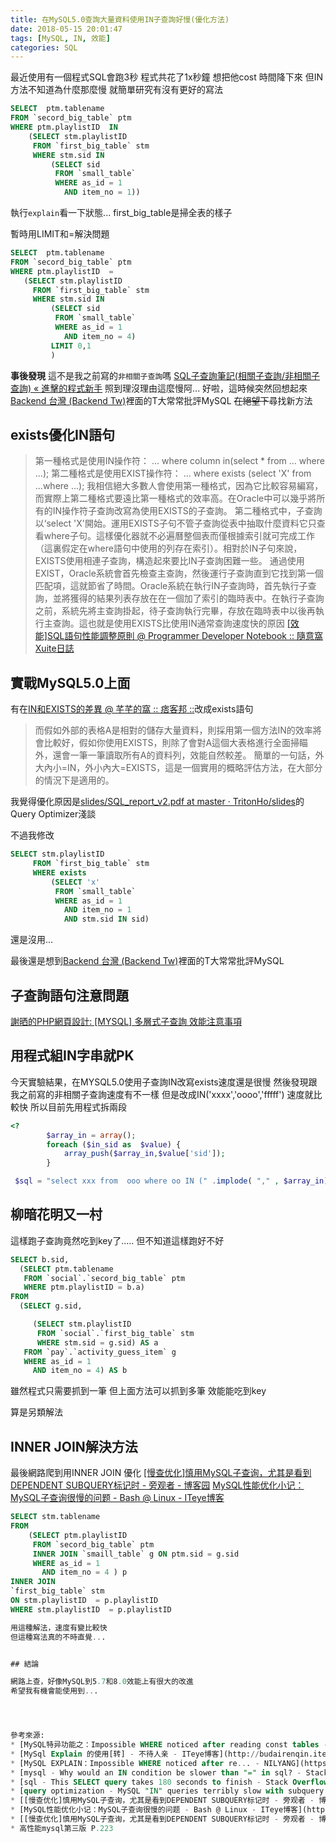 ```yaml
---
title: 在MySQL5.0查詢大量資料使用IN子查詢好慢(優化方法)
date: 2018-05-15 20:01:47
tags: [MySQL, IN, 效能]
categories: SQL
---
```


最近使用有一個程式SQL會跑3秒
程式共花了1x秒鐘
想把他cost 時間降下來
但IN方法不知道為什麼那麼慢
就簡單研究有沒有更好的寫法

<!--more-->

```sql
SELECT  ptm.tablename
FROM `secord_big_table` ptm
WHERE ptm.playlistID  IN
    (SELECT stm.playlistID
     FROM `first_big_table` stm 
     WHERE stm.sid IN
         (SELECT sid
          FROM `small_table`
          WHERE as_id = 1
            AND item_no = 1))
```

執行`explain`看一下狀態...
first_big_table是掃全表的樣子

暫時用LIMIT和=解決問題
```sql
SELECT  ptm.tablename
FROM `secord_big_table` ptm
WHERE ptm.playlistID  =
   (SELECT stm.playlistID
     FROM `first_big_table` stm 
     WHERE stm.sid IN
         (SELECT sid
          FROM `small_table`
          WHERE as_id = 1
            AND item_no = 4)
         LIMIT 0,1
         )
```

**事後發現**
這不是我之前寫的`非相關子查詢`嗎
[SQL子查詢筆記(相關子查詢/非相關子查詢) « 進擊的程式新手](http://malagege.logdown.com/posts/4690995-sql-subquery-notes)
照到理沒理由這麼慢阿...
好啦，這時候突然回想起來[Backend 台灣 (Backend Tw)](https://www.facebook.com/groups/616369245163622)裡面的T大常常批評MySQL
~~在絕望下~~尋找新方法


## exists優化IN語句

> 第一種格式是使用IN操作符：
... where column in(select * from ... where ...);
第二種格式是使用EXIST操作符：
... where exists (select 'X' from ...where ...);
我相信絕大多數人會使用第一種格式，因為它比較容易編寫，而實際上第二種格式要遠比第一種格式的效率高。在Oracle中可以幾乎將所有的IN操作符子查詢改寫為使用EXISTS的子查詢。
第二種格式中，子查詢以‘select 'X'開始。運用EXISTS子句不管子查詢從表中抽取什麼資料它只查看where子句。這樣優化器就不必遍曆整個表而僅根據索引就可完成工作（這裏假定在where語句中使用的列存在索引）。相對於IN子句來說，EXISTS使用相連子查詢，構造起來要比IN子查詢困難一些。
通過使用EXIST，Oracle系統會首先檢查主查詢，然後運行子查詢直到它找到第一個匹配項，這就節省了時間。Oracle系統在執行IN子查詢時，首先執行子查詢，並將獲得的結果列表存放在在一個加了索引的臨時表中。在執行子查詢之前，系統先將主查詢掛起，待子查詢執行完畢，存放在臨時表中以後再執行主查詢。這也就是使用EXISTS比使用IN通常查詢速度快的原因
[[效能]SQL語句性能調整原則 @ Programmer Developer Notebook :: 隨意窩 Xuite日誌](http://blog.xuite.net/javax/programmer/3505144-%5B%E6%95%88%E8%83%BD%5DSQL%E8%AA%9E%E5%8F%A5%E6%80%A7%E8%83%BD%E8%AA%BF%E6%95%B4%E5%8E%9F%E5%89%87+)

## 實戰MySQL5.0上面
有在[IN和EXISTS的差異 @ 芊芊的窩 :: 痞客邦 ::](http://eeluck.pixnet.net/blog/post/27559378-in%E5%92%8Cexists%E7%9A%84%E5%B7%AE%E7%95%B0)改成exists語句
>而假如外部的表格A是相對的儲存大量資料，則採用第一個方法IN的效率將會比較好，假如你使用EXISTS，則除了會對A這個大表格進行全面掃瞄外，還會一筆一筆讀取所有A的資料列，效能自然較差。
簡單的一句話，外大內小=IN，外小內大=EXISTS，這是一個實用的概略評估方法，在大部分的情況下是適用的。

我覺得優化原因是[slides/SQL_report_v2.pdf at master · TritonHo/slides](https://github.com/TritonHo/slides/blob/master/Taipei%202017-10%20talk/SQL_report_v2.pdf)的Query Optimizer淺談

不過我修改
```sql
SELECT stm.playlistID
     FROM `first_big_table` stm 
     WHERE exists
         (SELECT 'x'
          FROM `small_table`
          WHERE as_id = 1
            AND item_no = 1
            AND stm.sid IN sid)
```
還是沒用...

最後還是想到[Backend 台灣 (Backend Tw)](https://www.facebook.com/groups/616369245163622)裡面的T大常常批評MySQL


## 子查詢語句注意問題 

 [謝晒的PHP網頁設計: [MYSQL] 多層式子查詢 效能注意事項](http://seanphpbook.blogspot.tw/2015/08/mysql.html)





## 用程式組IN字串就PK

今天實驗結果，在MYSQL5.0使用子查詢IN改寫exists速度還是很慢
然後發現跟我之前寫的非相關子查詢速度有不一樣
但是改成IN('xxxx','oooo','fffff')
速度就比較快
所以目前先用程式拆兩段

```php
<?
        $array_in = array();
        foreach ($in_sid as  $value) {
            array_push($array_in,$value['sid']);
        }

 $sql = "select xxx from  ooo where oo IN (" .implode( "," , $array_in).")";
```

## 柳暗花明又一村

這樣跑子查詢竟然吃到key了.....
但不知道這樣跑好不好

```sql
SELECT b.sid,
  (SELECT ptm.tablename
   FROM `social`.`secord_big_table` ptm
   WHERE ptm.playlistID = b.a)
FROM
  (SELECT g.sid,

     (SELECT stm.playlistID
      FROM `social`.`first_big_table` stm
      WHERE stm.sid = g.sid) AS a
   FROM `pay`.`activity_guess_item` g
   WHERE as_id = 1
     AND item_no = 4) AS b
```

雖然程式只需要抓到一筆
但上面方法可以抓到多筆
效能能吃到key

算是另類解法 


## INNER JOIN解決方法

最後網路爬到用INNER JOIN 優化
[[慢查优化]慎用MySQL子查询，尤其是看到DEPENDENT SUBQUERY标记时 - 旁观者 - 博客园](http://www.cnblogs.com/zhengyun_ustc/p/slowquery3.html)
[MySQL性能优化小记：MySQL子查询很慢的问题 - Bash @ Linux - ITeye博客](http://codingstandards.iteye.com/blog/1344833)

```sql
SELECT stm.tablename
FROM 
    (SELECT ptm.playlistID
     FROM `secord_big_table` ptm
     INNER JOIN `smaill_table` g ON ptm.sid = g.sid
     WHERE as_id = 1
       AND item_no = 4 ) p
INNER JOIN
`first_big_table` stm
ON stm.playlistID  = p.playlistID
WHERE stm.playlistID  = p.playlistID

用這種解法，速度有變比較快
但這種寫法真的不時直覺...


## 結論

網路上查，好像MySQL到5.7和8.0效能上有很大的改進
希望我有機會能使用到...




參考來源:
* [MySQL特异功能之：Impossible WHERE noticed after reading const tables - 风轻扬的日志 - 网易博客](http://wangyuanzju.blog.163.com/blog/static/13029200691114035831/)
* [MySql Explain 的使用[转] - 不待人亲 - ITeye博客](http://budairenqin.iteye.com/blog/1754937)
* [MySQL EXPLAIN：Impossible WHERE noticed after re... - NILYANG](https://my.oschina.net/lxrm/blog/108309)
* [mysql - Why would an IN condition be slower than "=" in sql? - Stack Overflow](https://stackoverflow.com/questions/3417074/why-would-an-in-condition-be-slower-than-in-sql/3417190#3417190)
* [sql - This SELECT query takes 180 seconds to finish - Stack Overflow](https://stackoverflow.com/questions/3416076/this-select-query-takes-180-seconds-to-finish)
* [query optimization - MySQL "IN" queries terribly slow with subquery but fast with explicit values - Stack Overflow](https://stackoverflow.com/questions/5018284/mysql-in-queries-terribly-slow-with-subquery-but-fast-with-explicit-values)
* [[慢查优化]慎用MySQL子查询，尤其是看到DEPENDENT SUBQUERY标记时 - 旁观者 - 博客园](http://www.cnblogs.com/zhengyun_ustc/p/slowquery3.html)
* [MySQL性能优化小记：MySQL子查询很慢的问题 - Bash @ Linux - ITeye博客](http://codingstandards.iteye.com/blog/1344833)
* [[慢查优化]慎用MySQL子查询，尤其是看到DEPENDENT SUBQUERY标记时 - 旁观者 - 博客园](http://www.cnblogs.com/zhengyun_ustc/p/slowquery3.html)
* 高性能mysql第三版 P.223